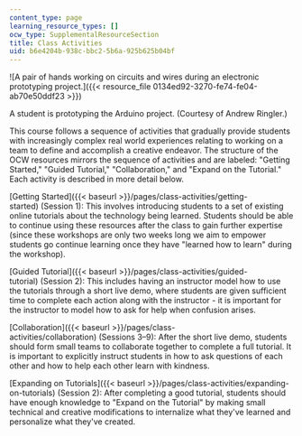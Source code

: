 ```yaml
---
content_type: page
learning_resource_types: []
ocw_type: SupplementalResourceSection
title: Class Activities
uid: b6e4204b-938c-bbc2-5b6a-925b625b04bf
---
```


![A pair of hands working on circuits and wires during an electronic prototyping project.]({{< resource_file 0134ed92-3270-fe74-fe04-ab70e50ddf23 >}})  

A student is prototyping the Arduino project. (Courtesy of Andrew Ringler.)

This course follows a sequence of activities that gradually provide students with increasingly complex real world experiences relating to working on a team to define and accomplish a creative endeavor. The structure of the OCW resources mirrors the sequence of activities and are labeled: "Getting Started," "Guided Tutorial," "Collaboration," and "Expand on the Tutorial." Each activity is described in more detail below.

[Getting Started]({{< baseurl >}}/pages/class-activities/getting-started) (Session 1): This involves introducing students to a set of existing online tutorials about the technology being learned. Students should be able to continue using these resources after the class to gain further expertise (since these workshops are only two weeks long we aim to empower students go continue learning once they have "learned how to learn" during the workshop).

[Guided Tutorial]({{< baseurl >}}/pages/class-activities/guided-tutorial) (Session 2): This includes having an instructor model how to use the tutorials through a short live demo, where students are given sufficient time to complete each action along with the instructor - it is important for the instructor to model how to ask for help when confusion arises.

[Collaboration]({{< baseurl >}}/pages/class-activities/collaboration) (Sessions 3–9): After the short live demo, students should form small teams to collaborate together to complete a full tutorial. It is important to explicitly instruct students in how to ask questions of each other and how to help each other learn with kindness.

[Expanding on Tutorials]({{< baseurl >}}/pages/class-activities/expanding-on-tutorials) (Session 2): After completing a good tutorial, students should have enough knowledge to "Expand on the Tutorial" by making small technical and creative modifications to internalize what they've learned and personalize what they've created.